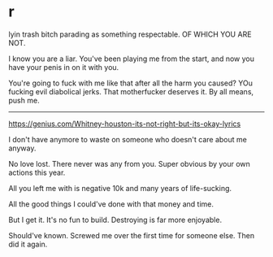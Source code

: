 # r

lyin trash bitch parading as something respectable. OF WHICH YOU ARE NOT.

I know you are a liar. You've been playing me from the start, and now you have your penis in on it with you.

You're going to fuck with me like that after all the harm you caused? YOu fucking evil diabolical jerks. That motherfucker deserves it. By all means, push me.

---

https://genius.com/Whitney-houston-its-not-right-but-its-okay-lyrics

I don't have anymore to waste on someone who doesn't care about me anyway.

No love lost. There never was any from you. Super obvious by your own actions this year.

All you left me with is negative 10k and many years of life-sucking.

All the good things I could've done with that money and time. 

But I get it. It's no fun to build. Destroying is far more enjoyable.

Should've known. Screwed me over the first time for someone else. Then did it again.
